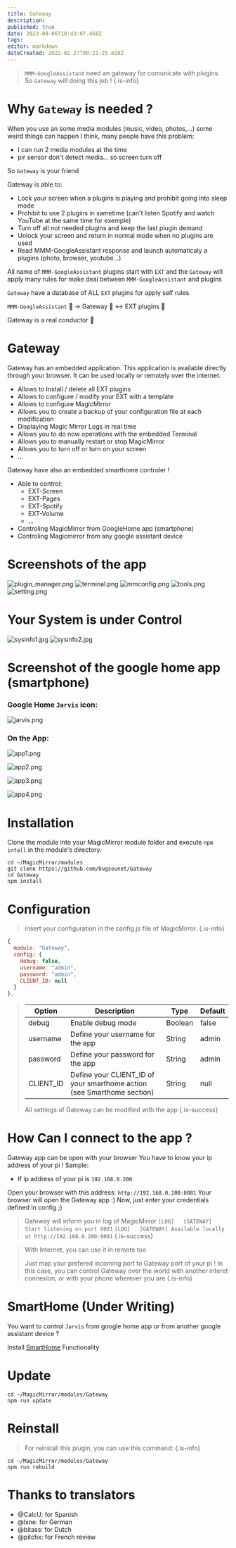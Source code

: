 ```yaml
---
title: Gateway
description: 
published: true
date: 2023-08-06T10:43:07.458Z
tags: 
editor: markdown
dateCreated: 2022-02-27T00:21:25.618Z
---
```


> `MMM-GoogleAssistant` need an gateway for comunicate with plugins.
> So `Gateway` will doing this job !
{.is-info}

# Why `Gateway` is needed ?

When you use an some media modules  (music, video, photos,...) some weird things can happen
I think, many people have this problem:
 * I can run 2 media modules at the time
 * pir sensor don't detect media... so screen turn off
 
So `Gateway` is your friend

Gateway is able to:
 * Lock your screen when a plugins is playing and prohibit going into sleep mode
 * Prohibit to use 2 plugins in sametime (can't listen Spotify and watch YouTube at the same time for exemple)
 * Turn off all not needed plugins and keep the last plugin demand
 * Unlock your screen and return in normal mode when no plugins are used
 * Read MMM-GoogleAssistant response and launch automaticaly a plugins (photo, browser, youtube...)


All name of `MMM-GoogleAssistant` plugins start with `EXT` and the `Gateway` will apply many rules for make deal between `MMM-GoogleAssistant` and plugins

`Gateway` have a database of ALL `EXT` plugins for apply self rules.

`MMM-GoogleAssistant` 💭 -> Gateway 🎼 <-> EXT plugins 🎹

Gateway is a real conductor 🙂

# Gateway

  Gateway has an embedded application.
  This application is available directly through your browser.
  It can be used locally or remotely over the internet.
 
  * Allows to Install / delete all EXT plugins
  * Allows to configure / modify your EXT with a template
  * Allows to configure MagicMirror
  * Allows you to create a backup of your configuration file at each modification
  * Displaying Magic Mirror Logs in real time
  * Allows you to do now operations with the embedded Terminal
  * Allows you to manually restart or stop MagicMirror
  * Allows you to turn off or turn on your screen
  * ...

  Gateway have also an embedded smarthome controler !

  * Able to control:
    * EXT-Screen
    * EXT-Pages
    * EXT-Spotify
    * EXT-Volume
    * ...
  * Controling MagicMirror from GoogleHome app (smartphone)
  * Controling Magicmirror from any google assistant device

# Screenshots of the app
![plugin_manager.png](/resources/gateway/plugin_manager.png)
![terminal.png](/resources/gateway/terminal.png)
![mmconfig.png](/resources/gateway/mmconfig.png)
![tools.png](/resources/gateway/tools.png)
![setting.png](/resources/gateway/setting.png)

# Your System is under Control
![sysinfo1.jpg](/resources/gateway/sysinfo1.jpg)
![sysinfo2.jpg](/resources/gateway/sysinfo2.jpg)


# Screenshot of the google home app (smartphone)

### Google Home `Jarvis` icon:
![jarvis.png](/resources/smarthome/jarvis.png)

### On the App:
![app1.png](/resources/smarthome/app1.png)

![app2.png](/resources/smarthome/app2.png)

![app3.png](/resources/smarthome/app3.png)

![app4.png](/resources/smarthome/app4.png)

# Installation

Clone the module into your MagicMirror module folder and execute `npm intall` in the module's directory.
```
cd ~/MagicMirror/modules
git clone https://github.com/bugsounet/Gateway
cd Gateway
npm install
```

# Configuration
> insert your configuration in the config.js file of MagicMirror.
{.is-info}

```js
{
  module: "Gateway",
  config: {
    debug: false,
    username: "admin",
    password: "admin",
    CLIENT_ID: null
  }
},
```

> | Option  | Description | Type | Default |
> | ------- | --- | --- | --- |
> | debug | Enable debug mode | Boolean | false |
> | username | Define your username for the app | String | admin
> | password | Define your password for the app | String | admin
> | CLIENT_ID | Define your CLIENT_ID of your smarthome action (see Smarthome section) | String | null
> All settings of Gateway can be modified with the app
{.is-success}

# How Can I connect to the app ?

Gateway app can be open with your browser
You have to know your ip address of your pi !
Sample:
 * If ip address of your pi is `192.168.0.200`

Open your browser with this address: `http://192.168.0.200:8081`
Your browser will open the Gateway app :)
Now, just enter your credentials defined in config ;)

> Gateway will inform you in log of MagicMirror 
> `[LOG]   [GATEWAY] Start listening on port 8081`
> `[LOG]   [GATEWAY] Available locally at http://192.168.0.200:8081`
{.is-success}

> With Internet, you can use it in remote too
>
> Just map your prefered incoming port to Gateway port of your pi !
> In this case, you can control Gateway over the world with another interet connexion, or with your phone wherever you are
{.is-info}

# SmartHome (Under Writing)
You want to control `Jarvis` from google home app or from another google assistant device ?

Install [SmartHome](/Gateway/home) Functionality

# Update
```
cd ~/MagicMirror/modules/Gateway
npm run update
```

# Reinstall
> For reinstall this plugin, you can use this command:
{.is-info}

```
cd ~/MagicMirror/modules/Gateway
npm run rebuild
```

# Thanks to translators

* @CalcU: for Spanish
* @lxne: for German
* @bitass: for Dutch
* @pitchx: for French review

